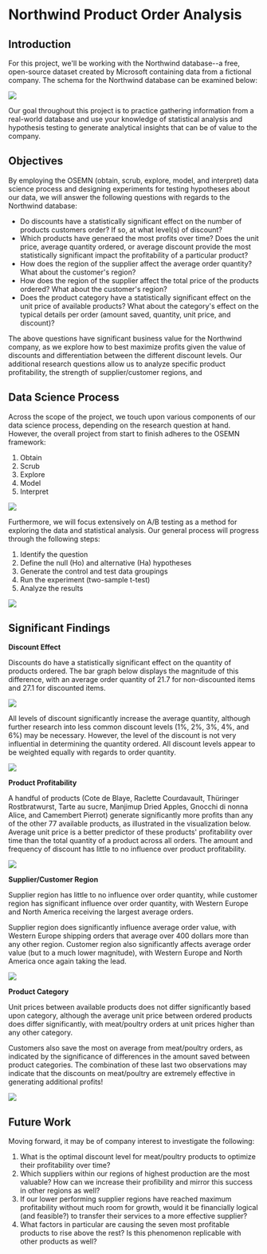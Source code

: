 
# Northwind Product Order Analysis

## Introduction

For this project, we'll be working with the Northwind database--a free, open-source dataset created by Microsoft containing data from a fictional company. The schema for the Northwind database can be examined below:

<img src='Images/Northwind_ERD.png'>

Our goal throughout this project is to practice gathering information from a real-world database and use your knowledge of statistical analysis and hypothesis testing to generate analytical insights that can be of value to the company. 

## Objectives

By employing the OSEMN (obtain, scrub, explore, model, and interpret) data science process and designing experiments for testing hypotheses about our data, we will answer the following questions with regards to the Northwind database:

* Do discounts have a statistically significant effect on the number of products customers order? If so, at what level(s) of discount?
* Which products have generaed the most profits over time? Does the unit price, average quantity ordered, or average discount provide the most statistically significant impact the profitability of a particular product?
* How does the region of the supplier affect the average order quantity? What about the customer's region?
* How does the region of the supplier affect the total price of the products ordered? What about the customer's region?
* Does the product category have a statistically significant effect on the unit price of available products? What about the category's effect on the typical details per order (amount saved, quantity, unit price, and discount)?

The above questions have significant business value for the Northwind company, as we explore how to best maximize profits given the value of discounts and differentiation between the different discount levels. Our additional research questions allow us to analyze specific product profitability, the strength of supplier/customer regions, and 

## Data Science Process 

Across the scope of the project, we touch upon various components of our data science process, depending on the research question at hand. However, the overall project from start to finish adheres to the OSEMN framework:

1. Obtain
2. Scrub
3. Explore
4. Model
5. Interpret

<img src='Images/OSEMN _framework.png'>

Furthermore, we will focus extensively on A/B testing as a method for exploring the data and statistical analysis. Our general process will progress through the following steps:

1. Identify the question
2. Define the null (Ho) and alternative (Ha) hypotheses
3. Generate the control and test data groupings
4. Run the experiment (two-sample t-test)
5. Analyze the results

<img src='Images/ab-testing.png'>

## Significant Findings

**Discount Effect**

Discounts do have a statistically significant effect on the quantity of products ordered. The bar graph below displays the magnitude of this difference, with an average order quantity of 21.7 for non-discounted items and 27.1 for discounted items.

<img src='Imagees/discount_vs_nondiscount.png'>

All levels of discount significantly increase the average quantity, although further research into less common discount levels (1%, 2%, 3%, 4%, and 6%) may be necessary. However, the level of the discount is not very influential in determining the quantity ordered. All discount levels appear to be weighted equally with regards to order quantity.

<img src='Images/discount_levels.png'>

**Product Profitability**

A handful of products (Cote de Blaye, Raclette Courdavault, Thüringer Rostbratwurst, Tarte au sucre, Manjimup Dried Apples, Gnocchi di nonna Alice, and Camembert Pierrot) generate significantly more profits than any of the other 77 available products, as illustrated in the visualization below. Average unit price is a better predictor of these products' profitability over time than the total quantity of a product across all orders. The amount and frequency of discount has little to no influence over product profitability.

<img src='Images/product_profits_over_time.png'>

**Supplier/Customer Region**

Supplier region has little to no influence over order quantity, while customer region has significant influence over order quantity, with Western Europe and North America receiving the largest average orders.

Supplier region does significantly influence average order value, with Western Europe shipping orders that average over 400 dollars more than any other region. Customer region also significantly affects average order value (but to a much lower magnitude), with Western Europe and North America once again taking the lead.

<img src='Images/supplier_customer_region.png'>

**Product Category**

Unit prices between available products does not differ significantly based upon category, although the average unit price between ordered products does differ significantly, with meat/poultry orders at unit prices higher than any other category.

Customers also save the most on average from meat/poultry orders, as indicated by the significance of differences in the amount saved between product categories. The combination of these last two observations may indicate that the discounts on meat/poultry are extremely effective in generating additional profits!

<img src='Images/amount_saved_by_category.png'>

## Future Work

Moving forward, it may be of company interest to investigate the following:

1. What is the optimal discount level for meat/poultry products to optimize their profitability over time?
2. Which suppliers within our regions of highest production are the most valuable? How can we increase their profibility and mirror this success in other regions as well?
3. If our lower performing supplier regions have reached maximum profitability without much room for growth, would it be financially logical (and feasible?) to transfer their services to a more effective supplier?
4. What factors in particular are causing the seven most profitable products to rise above the rest? Is this phenomenon replicable with other products as well?